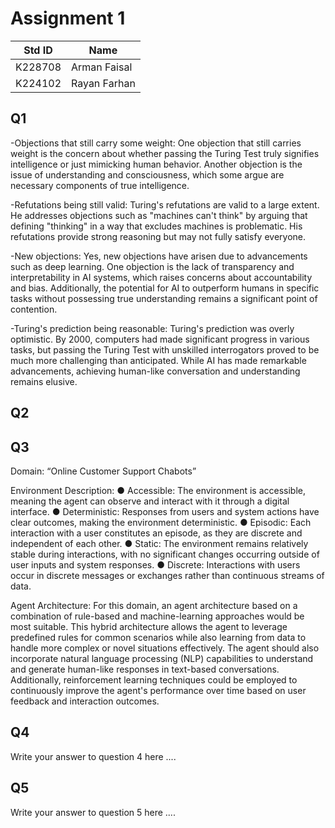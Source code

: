 # Assignment 1
|Std ID|Name|
|------|-|
|K228708|Arman Faisal|
|K224102|Rayan Farhan|

## Q1

-Objections that still carry some weight:
One objection that still carries weight is the concern about whether passing the Turing Test truly signifies intelligence or just mimicking human behavior. Another objection is the issue of understanding and consciousness, which some argue are necessary components of true intelligence.

-Refutations being still valid:
Turing's refutations are valid to a large extent. He addresses objections such as "machines can't think" by arguing that defining "thinking" in a way that excludes machines is problematic. His refutations provide strong reasoning but may not fully satisfy everyone.

-New objections:
Yes, new objections have arisen due to advancements such as deep learning. One objection is the lack of transparency and interpretability in AI systems, which raises concerns about accountability and bias. Additionally, the potential for AI to outperform humans in specific tasks without possessing true understanding remains a significant point of contention.

-Turing's prediction being reasonable:
Turing's prediction was overly optimistic. By 2000, computers had made significant progress in various tasks, but passing the Turing Test with unskilled interrogators proved to be much more challenging than anticipated. While AI has made remarkable advancements, achieving human-like conversation and understanding remains elusive.

## Q2


## Q3

Domain: “Online Customer Support Chabots”

Environment Description:
● Accessible: The environment is accessible, meaning the agent can observe and interact with it through a digital interface.
● Deterministic: Responses from users and system actions have clear outcomes, making the environment deterministic.
● Episodic: Each interaction with a user constitutes an episode, as they are discrete and independent of each other.
● Static: The environment remains relatively stable during interactions, with no significant changes occurring outside of user inputs and system responses.
● Discrete: Interactions with users occur in discrete messages or exchanges rather than continuous streams of data.

Agent Architecture: 
For this domain, an agent architecture based on a combination of rule-based and machine-learning approaches would be most suitable. This hybrid architecture allows the agent to leverage predefined rules for common scenarios while also learning from data to handle more complex or novel situations effectively. The agent should also incorporate natural language processing (NLP) capabilities to understand and generate human-like responses in text-based conversations. Additionally, reinforcement learning techniques could be employed to continuously improve the agent's performance over time based on user feedback and interaction outcomes.

## Q4
Write your answer to question 4 here ....
## Q5
Write your answer to question 5 here ....

